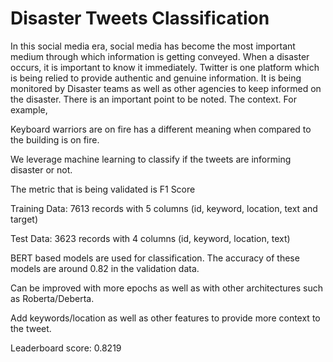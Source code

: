 # Disaster Tweets Classification

In this social media era, social media has become the most important medium through which information is getting conveyed. When a disaster occurs, it is important to know it immediately. Twitter is one platform which is being relied to provide authentic and genuine information. It is being monitored by Disaster teams as well as other agencies to keep informed on the disaster. There is an important point to be noted. The context. For example,

Keyboard warriors are on fire has a different meaning when compared to the building is on fire.

We leverage machine learning to classify if the tweets are informing disaster or not.

The metric that is being validated is F1 Score

Training Data: 7613 records with 5 columns (id, keyword, location, text and target)

Test Data: 3623 records with 4 columns (id, keyword, location, text)

BERT based models are used for classification. The accuracy of these models are around 0.82 in the validation data.

Can be improved with more epochs as well as with other architectures such as Roberta/Deberta.

Add keywords/location as well as other features to provide more context to the tweet. 

Leaderboard score: 0.8219
